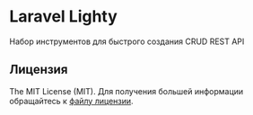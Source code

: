 # Laravel Lighty

Набор инструментов для быстрого создания CRUD REST API


## Лицензия

The MIT License (MIT). Для получения большей информации обращайтесь к [файлу лицензии](LICENSE.md).
